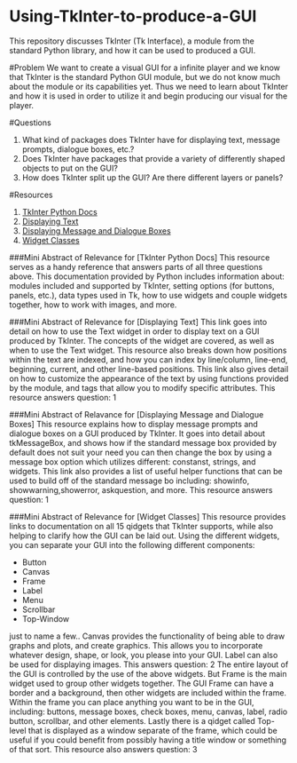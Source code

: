# Using-TkInter-to-produce-a-GUI
This repository discusses TkInter (Tk Interface), a module from the standard Python library, and how it can be used to produced a GUI.

#Problem
We want to create a visual GUI for a infinite player and we know that TkInter is the standard Python GUI module, but we do not know much about the module or its capabilities yet. Thus we need to learn about TkInter and how it is used in order to utilize it and begin producing our visual for the player.

#Questions
1. What kind of packages does TkInter have for displaying text, message prompts, dialogue boxes, etc.?
2. Does TkInter have packages that provide a variety of differently shaped objects to put on the GUI?
3. How does TkInter split up the GUI? Are there different layers or panels?

#Resources
1. [TkInter Python Docs](https://docs.python.org/2/library/tkinter.html)
2. [Displaying Text](http://effbot.org/tkinterbook/text.htm)
3. [Displaying Message and Dialogue Boxes](http://effbot.org/tkinterbook/tkinter-standard-dialogs.htm)
4. [Widget Classes](http://effbot.org/tkinterbook/tkinter-classes.htm)

###Mini Abstract of Relevance for [TkInter Python Docs]
This resource serves as a handy reference that answers parts of all three questions above. This documentation provided by Python includes information about: modules included and supported by TkInter, setting options (for buttons, panels, etc.), data types used in Tk, how to use widgets and couple widgets together, how to work with images, and more.

###Mini Abstract of Relevance for [Displaying Text]
This link goes into detail on how to use the Text widget in order to display text on a GUI produced by TkInter. The concepts of the widget are covered, as well as when to use the Text widget. This resource also breaks down how positions within the text are indexed, and how you can index by line/column, line-end, beginning, current, and other line-based positions. This link also gives detail on how to customize the appearance of the text by using functions provided by the module, and tags that allow you to modify specific attributes.
This resource answers question: 1

###Mini Abstract of Relavance for [Displaying Message and Dialogue Boxes]
This resource explains how to display message prompts and dialogue boxes on a GUI produced by TkInter. It goes into detail about tkMessageBox, and shows how if the standard message box provided by default does not suit your need you can then change the box by using a message box option which utilizes different: constanst, strings, and widgets. This link also provides a list of useful helper functions that can be used to build off of the standard message bo including: showinfo, showwarning,showerror, askquestion, and more.
This resource answers question: 1

###Mini Abstract of Relevance for [Widget Classes]
This resource provides links to documentation on all 15 qidgets that TkInter supports, while also helping to clarify how the GUI can be laid out. Using the different widgets, you can separate your GUI into the following different components:
- Button
- Canvas
- Frame
- Label
- Menu
- Scrollbar
- Top-Window


just to name a few..
Canvas provides the functionality of being able to draw graphs and plots, and create graphics. This allows you to incorporate whatever design, shape, or look, you please into your GUI. Label can also be used for displaying images. This answers question: 2
The entire layout of the GUI is controlled by the use of the above widgets. But Frame is the main widget used to group other widgets together. The GUI Frame can have a border and a background, then other widgets are included within the frame. Within the frame you can place anything you want to be in the GUI, including: buttons, message boxes, check boxes, menu, canvas, label, radio button, scrollbar, and other elements. Lastly there is a qidget called Top-level that is displayed as a window separate of the frame, which could be useful if you could benefit from possibly having a title window or something of that sort.
This resource also answers question: 3
